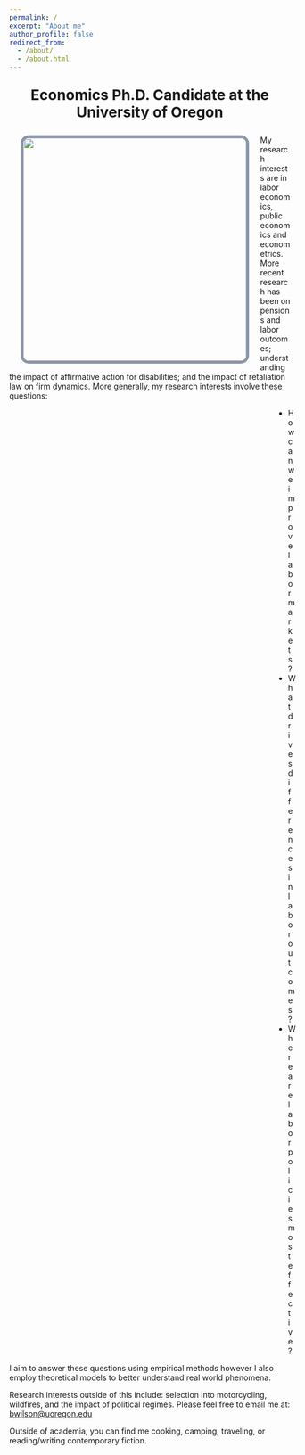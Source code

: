 ```yaml
---
permalink: /
excerpt: "About me"
author_profile: false
redirect_from: 
  - /about/
  - /about.html
---
```


<style>
    /* Center-align the text */
    .center-text {
      text-align: center;
    }
</style>
  
<div class="center-text">
  <p style="font-size: 26px; font-weight: bold;"> Economics Ph.D. Candidate at the University of Oregon</p>
</div>

<style type="text/css">

.page {
    width: 100%;
    float: right;
    margin-right: 0;
    padding-left: 0;
    padding-right: 0;
    font-size: 18px;
}

</style>

<img 
  style="float: left; margin: 0px 20px; border-radius: 15px; border: 5px solid #8c94aa;"
  src="./images/grad-photo-final.jpg" 
  width="400">

My research interests are in labor economics, public economics and econometrics. More recent research has been on pensions and labor outcomes; understanding the impact of affirmative action for disabilities; and the impact of retaliation law on firm dynamics. More generally, my research interests involve these questions:

<ul style="padding-left:500px">
  <li>How can we improve labor markets?</li>
  <li>What drives differences in labor outcomes?</li>
  <li>Where are labor policies most effective?</li>
</ul>

I aim to answer these questions using empirical methods however I also employ theoretical models to better understand real world phenomena.

Research interests outside of this include: selection into motorcycling, wildfires, and the impact of political regimes. Please feel free to email me at: <a href = "mailto: bwilson@uoregon.edu">bwilson@uoregon.edu</a>

Outside of academia, you can find me cooking, camping, traveling, or reading/writing contemporary fiction.

